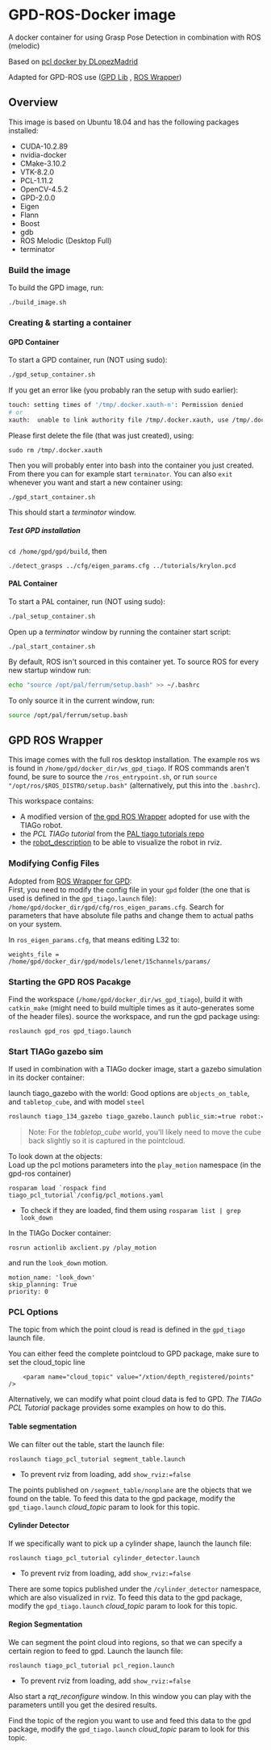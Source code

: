 # GPD-ROS-Docker image
A docker container for using Grasp Pose Detection in combination with ROS (melodic)

Based on [pcl docker by DLopezMadrid](https://github.com/DLopezMadrid/pcl-docker)

Adapted for GPD-ROS use ([GPD Lib](https://github.com/atenpas/gpd) , [ROS Wrapper](https://github.com/atenpas/gpd_ros/))

## Overview
This image is based on Ubuntu 18.04 and has the following packages installed:
- CUDA-10.2.89  
- nvidia-docker  
- CMake-3.10.2  
- VTK-8.2.0  
- PCL-1.11.2  
- OpenCV-4.5.2  
- GPD-2.0.0  
- Eigen  
- Flann  
- Boost  
- gdb  
- ROS Melodic (Desktop Full)  
- terminator  

### Build the image
To build the GPD image, run:  
```
./build_image.sh
```

### Creating & starting a container

#### GPD Container
To start a GPD container, run (NOT using sudo):  
```bash
./gpd_setup_container.sh
```

If you get an error like (you probably ran the setup with sudo earlier):  
```bash
touch: setting times of '/tmp/.docker.xauth-n': Permission denied
# or
xauth:  unable to link authority file /tmp/.docker.xauth, use /tmp/.docker.xauth-n
```

Please first delete the file (that was just created), using:    
```
sudo rm /tmp/.docker.xauth 
```

Then you will probably enter into bash into the container you just created. From there you can for example start `terminator`. You can also `exit` whenever you want and start a new container using:   
```
./gpd_start_container.sh
```
This should start a *terminator* window.

##### Test GPD installation
`cd /home/gpd/gpd/build`, then
```
./detect_grasps ../cfg/eigen_params.cfg ../tutorials/krylon.pcd
```

#### PAL Container
To start a PAL container, run (NOT using sudo):  
```bash
./pal_setup_container.sh
```
Open up a *terminator* window by running the container start script: 
```
./pal_start_container.sh
```

By default, ROS isn't sourced in this container yet. To source ROS for every new startup window run:  
```bash
echo "source /opt/pal/ferrum/setup.bash" >> ~/.bashrc
```

To only source it in the current window, run:  
```bash
source /opt/pal/ferrum/setup.bash
```

## GPD ROS Wrapper
This image comes with the full ros desktop installation. The example ros ws is found in `/home/gpd/docker_dir/ws_gpd_tiago`. If ROS commands aren't found, be sure to source the `/ros_entrypoint.sh`, or run `source "/opt/ros/$ROS_DISTRO/setup.bash"` (alternatively, put this into the `.bashrc`).  

This workspace contains:   
- A modified version of [the gpd ROS Wrapper](https://github.com/atenpas/gpd_ros/) adopted for use with the TIAGo robot.  
- the *PCL TIAGo tutorial* from the [PAL tiago tutorials repo](https://github.com/pal-robotics/tiago_tutorials)  
- the [robot_description](https://github.com/pal-robotics/tiago_robot) to be able to visualize the robot in rviz.  


### Modifying Config Files
Adopted from [ROS Wrapper for GPD](https://github.com/atenpas/gpd_ros/):    
First, you need to modify the config file in your `gpd` folder (the one that is used is defined in the `gpd_tiago.launch` file): `/home/gpd/docker_dir/gpd/cfg/ros_eigen_params.cfg`. Search for parameters that have absolute file paths and change them to actual paths on your system.

In `ros_eigen_params.cfg`, that means editing L32 to:
```
weights_file = /home/gpd/docker_dir/gpd/models/lenet/15channels/params/
```

### Starting the GPD ROS Pacakge
Find the workspace (`/home/gpd/docker_dir/ws_gpd_tiago`), build it with `catkin_make` (might need to build multiple times as it auto-generates some of the header files).
source the workspace, and run the gpd package using:  
```
roslaunch gpd_ros gpd_tiago.launch
```

### Start TIAGo gazebo sim
If used in combination with a TIAGo docker image, start a gazebo simulation in its docker container:  

launch tiago_gazebo with the world: Good options are `objects_on_table`, and `tabletop_cube`, and with model `steel`
```bash
roslaunch tiago_134_gazebo tiago_gazebo.launch public_sim:=true robot:=steel world:=tabletop_cube
```
> Note: For the *tabletop_cube* world, you'll likely need to move the cube back slightly so it is captured in the pointcloud.

To look down at the objects:  
Load up the pcl motions parameters into the `play_motion` namespace (in the gpd-ros container)
```
rosparam load `rospack find tiago_pcl_tutorial`/config/pcl_motions.yaml
```
- To check if they are loaded, find them using `rosparam list | grep look_down`

In the TIAGo Docker container:  
```
rosrun actionlib axclient.py /play_motion
```  
and run the `look_down` motion.  
```
motion_name: 'look_down'
skip_planning: True
priority: 0
```

### PCL Options
The topic from which the point cloud is read is defined in the `gpd_tiago` launch file.  

You can either feed the complete pointcloud to GPD package, make sure to set the cloud_topic line  

```
    <param name="cloud_topic" value="/xtion/depth_registered/points" />
```

Alternatively, we can modify what point cloud data is fed to GPD. *The TIAGo PCL Tutorial* package provides some examples on how to do this.

#### Table segmentation
We can filter out the table, start the launch file:  
```
roslaunch tiago_pcl_tutorial segment_table.launch
```
- To prevent rviz from loading, add `show_rviz:=false`

The points published on `/segment_table/nonplane` are the objects that we found on the table. To feed this data to the gpd package, modify the `gpd_tiago.launch` *cloud_topic* param to look for this topic.

#### Cylinder Detector
If we specifically want to pick up a cylinder shape, launch the launch file:  
```
roslaunch tiago_pcl_tutorial cylinder_detector.launch
```
- To prevent rviz from loading, add `show_rviz:=false`

There are some topics published under the `/cylinder_detector` namespace, which are also visualized in rviz. To feed this data to the gpd package, modify the `gpd_tiago.launch` *cloud_topic* param to look for this topic.

#### Region Segmentation
We can segment the point cloud into regions, so that we can specify a certain region to feed to gpd. Launch the launch file:  
```
roslaunch tiago_pcl_tutorial pcl_region.launch
```
- To prevent rviz from loading, add `show_rviz:=false`

Also start a *rqt_reconfigure* window. In this window you can play with the parameters untill you get the desired results.

Find the topic of the region you want to use and feed this data to the gpd package, modify the `gpd_tiago.launch` *cloud_topic* param to look for this topic.
